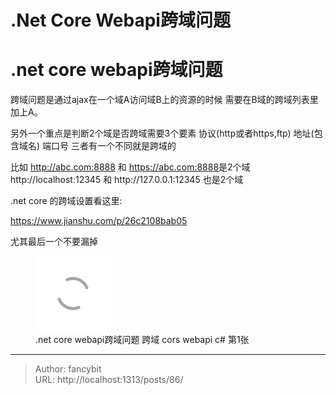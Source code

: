 # .Net Core Webapi跨域问题

<div class="header"><h1 class="single-title animate__animated animate__pulse animate__faster">.net core webapi跨域问题</h1></div>

<div class="content" id="content"><p>跨域问题是通过ajax在一个域A访问域B上的资源的时候 需要在B域的跨域列表里加上A。</p><p>另外一个重点是判断2个域是否跨域需要3个要素 协议(http或者https,ftp) 地址(包含域名) 端口号 三者有一个不同就是跨域的</p><p>比如 <a href="http://abc.com:8888" target="_blank" rel="external nofollow noopener noreferrer">http://abc.com:8888</a> 和 <a href="https://abc.com:8888" target="_blank" rel="external nofollow noopener noreferrer">https://abc.com:8888</a>是2个域 http://localhost:12345&nbsp;和 http://127.0.0.1:12345&nbsp;也是2个域</p><p>.net core 的跨域设置看这里:</p><p><!-- raw HTML omitted --><!-- raw HTML omitted --><!-- raw HTML omitted --><a href="https://www.jianshu.com/p/26c2108bab05" target="_blank" rel="external nofollow noopener noreferrer">https://www.jianshu.com/p/26c2108bab05</a><!-- raw HTML omitted --></p><p>尤其最后一个不要漏掉</p><p></p><figure><a class="lightgallery" href="https://www.fancybit.top/zb_users/upload/2020/02/202002221582309461495697.png" data-thumbnail="https://www.fancybit.top/zb_users/upload/2020/02/202002221582309461495697.png" data-sub-html="<h2>.net core webapi跨域问题  跨域 cors webapi c# 第1张</h2><p>.net core webapi跨域问题  跨域 cors webapi c# 第1张</p>"><img class="lazyload" src="/svg/loading.min.svg" data-src="https://www.fancybit.top/zb_users/upload/2020/02/202002221582309461495697.png" data-srcset="https://www.fancybit.top/zb_users/upload/2020/02/202002221582309461495697.png, https://www.fancybit.top/zb_users/upload/2020/02/202002221582309461495697.png 1.5x, https://www.fancybit.top/zb_users/upload/2020/02/202002221582309461495697.png 2x" data-sizes="auto" alt=".net core webapi跨域问题  跨域 cors webapi c# 第1张" title=".net core webapi跨域问题  跨域 cors webapi c# 第1张"></a><figcaption class="image-caption">.net core webapi跨域问题 跨域 cors webapi c# 第1张</figcaption></figure><p></p><!-- raw HTML omitted --></div>



---

> Author: fancybit  
> URL: http://localhost:1313/posts/86/  

